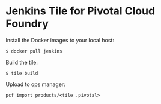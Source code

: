 # Jenkins Tile for Pivotal Cloud Foundry


Install the Docker images to your local host:

```
$ docker pull jenkins
```

Build the tile:

```
$ tile build
```

Upload to ops manager:

```
pcf import products/<tile .pivotal>
```
